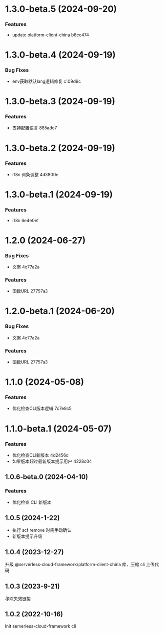 # 1.3.0-beta.5 (2024-09-20)


### Features

* update platform-client-china b8cc474

# 1.3.0-beta.4 (2024-09-19)


### Bug Fixes

* env获取默认lang逻辑修复 c109d9c

# 1.3.0-beta.3 (2024-09-19)


### Features

* 支持配置语言 885adc7

# 1.3.0-beta.2 (2024-09-19)


### Features

* i18n 词条调整 4d3800e

# 1.3.0-beta.1 (2024-09-19)


### Features

* i18n 6e4e0ef

# 1.2.0 (2024-06-27)


### Bug Fixes

* 文案 4c77a2a


### Features

* 函数URL 27757a3

# 1.2.0-beta.1 (2024-06-20)


### Bug Fixes

* 文案 4c77a2a


### Features

* 函数URL 27757a3

# 1.1.0 (2024-05-08)


### Features

* 优化检查CLI版本逻辑 7c7e9c5

# 1.1.0-beta.1 (2024-05-07)


### Features

* 优化检查CLI新版本 4d2456d
* 如果版本超过最新版本提示用户 4228c04

## 1.0.6-beta.0 (2024-04-10)

### Features

- 优化检查 CLI 新版本

## 1.0.5 (2024-1-22)

- 执行 scf remove 时需手动确认
- 新版本提示升级

## 1.0.4 (2023-12-27)

升级 @serverless-cloud-framework/platform-client-china 库，压缩 cli 上传代码

## 1.0.3 (2023-9-21)

移除失效链接

## 1.0.2 (2022-10-16)

Init serverless-cloud-framework cli
